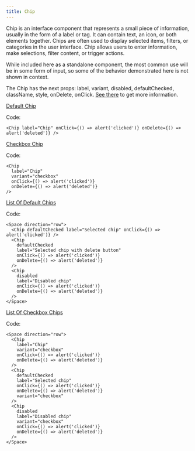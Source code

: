 ```yaml
---
title: Chip
---
```


Сhip is an interface component that represents a small piece of information, usually in the form of a label or tag. It can contain text, an icon, or both elements together. Chips are often used to display selected items, filters, or categories in the user interface. Chip allows users to enter information, make selections, filter content, or trigger actions.

While included here as a standalone component, the most common use will be in some form of input, so some of the behavior demonstrated here is not shown in context.

The Chip has the next props: label, variant, disabled, defaultChecked, className, style, onDelete, onClick. [See there](/?path=/docs/core-chip--docs) to get more information.

[Default Chip](/?path=/story/core-chip--default-chip)

Code:

```tsx
<Chip label="Chip" onClick={() => alert('clicked')} onDelete={() => alert('deleted')} />
```

[Checkbox Chip](/?path=/story/core-chip--checkbox-chip)

Code:

```tsx
<Chip 
  label="Chip" 
  variant="checkbox" 
  onClick={() => alert('clicked')} 
  onDelete={() => alert('deleted')}
/>
```

[List Of Default Chips](/?path=/story/core-chip--list-of-default-chips)

Code:

```tsx
<Space direction="row">
  <Chip defaultChecked label="Selected chip" onClick={() => alert('clicked')} />
  <Chip
    defaultChecked
    label="Selected chip with delete button"
    onClick={() => alert('clicked')}
    onDelete={() => alert('deleted')}
  />
  <Chip 
    disabled 
    label="Disabled chip" 
    onClick={() => alert('clicked')}
    onDelete={() => alert('deleted')}
  />
</Space>
```

[List Of Checkbox Chips](/?path=/story/core-chip--list-of-checkbox-chips)

Code:

```tsx
<Space direction="row">
  <Chip 
    label="Chip" 
    variant="checkbox" 
    onClick={() => alert('clicked')} 
    onDelete={() => alert('deleted')}
  />
  <Chip
    defaultChecked
    label="Selected chip"
    onClick={() => alert('clicked')}
    onDelete={() => alert('deleted')}
    variant="checkbox"
  />
  <Chip 
    disabled 
    label="Disabled chip" 
    variant="checkbox" 
    onClick={() => alert('clicked')} 
    onDelete={() => alert('deleted')}
  />
</Space>
```
